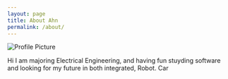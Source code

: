 ```yaml
---
layout: page
title: About Ahn
permalink: /about/
---
```


<img src="{{ site.baseurl }}/assets/profiles.jpg" title="Profile Picture" class="profile" >


Hi I am majoring Electrical Engineering, and having fun stuyding software and looking for my future in both integrated, Robot. Car
